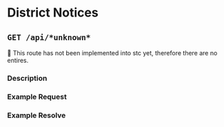 # District Notices
## ``GET /api/*unknown*``

🛑 This route has not been implemented into stc yet, therefore there are no entires.

### Description

### Example Request

### Example Resolve